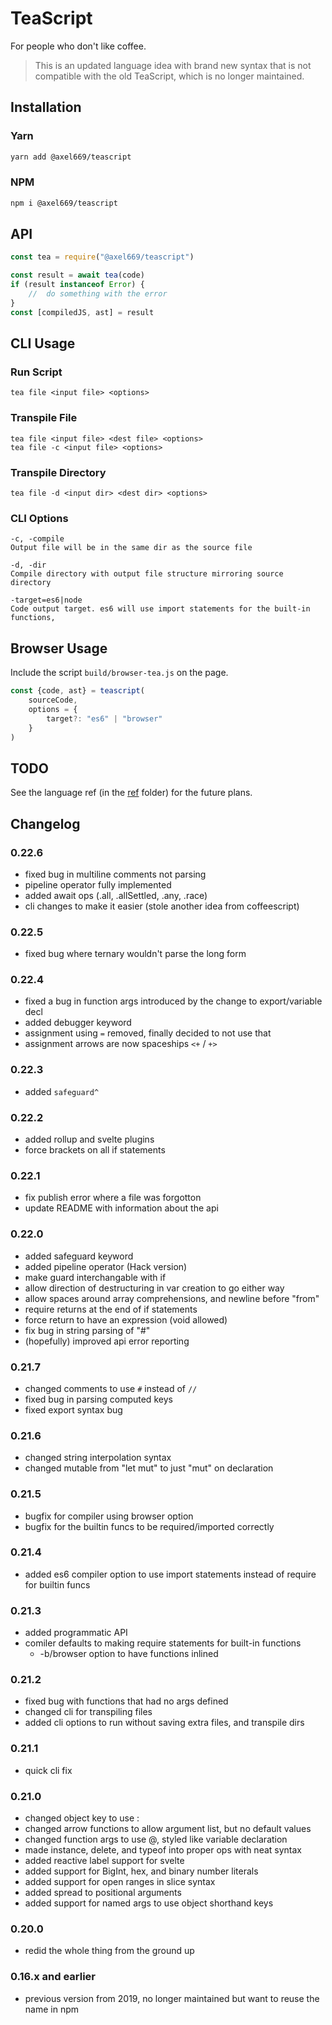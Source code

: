 # TeaScript
For people who don't like coffee.

> This is an updated language idea with brand new syntax that is not compatible
> with the old TeaScript, which is no longer maintained.

## Installation

### Yarn
```bash
yarn add @axel669/teascript
```

### NPM
```bash
npm i @axel669/teascript
```

## API
```javascript
const tea = require("@axel669/teascript")

const result = await tea(code)
if (result instanceof Error) {
    //  do something with the error
}
const [compiledJS, ast] = result
```

## CLI Usage

### Run Script
```
tea file <input file> <options>
```
### Transpile File
```
tea file <input file> <dest file> <options>
tea file -c <input file> <options>
```
### Transpile Directory
```
tea file -d <input dir> <dest dir> <options>
```

### CLI Options
```
-c, -compile
Output file will be in the same dir as the source file

-d, -dir
Compile directory with output file structure mirroring source directory

-target=es6|node
Code output target. es6 will use import statements for the built-in functions,
```

## Browser Usage
Include the script `build/browser-tea.js` on the page.
```javascript
const {code, ast} = teascript(
    sourceCode,
    options = {
        target?: "es6" | "browser"
    }
)
```

## TODO
See the language ref (in the [ref](/ref) folder) for the future plans.

## Changelog

### 0.22.6
+ fixed bug in multiline comments not parsing
+ pipeline operator fully implemented
+ added await ops (.all, .allSettled, .any, .race)
+ cli changes to make it easier (stole another idea from coffeescript)

### 0.22.5
+ fixed bug where ternary wouldn't parse the long form

### 0.22.4
+ fixed a bug in function args introduced by the change to export/variable decl
+ added debugger keyword
+ assignment using `=` removed, finally decided to not use that
+ assignment arrows are now spaceships `<+` / `+>`

### 0.22.3
+ added `safeguard^`

### 0.22.2
+ added rollup and svelte plugins
+ force brackets on all if statements

### 0.22.1
+ fix publish error where a file was forgotton
+ update README with information about the api

### 0.22.0
+ added safeguard keyword
+ added pipeline operator (Hack version)
+ make guard interchangable with if
+ allow direction of destructuring in var creation to go either way
+ allow spaces around array comprehensions, and newline before "from"
+ require returns at the end of if statements
+ force return to have an expression (void allowed)
+ fix bug in string parsing of "#"
+ (hopefully) improved api error reporting

### 0.21.7
+ changed comments to use `#` instead of `//`
+ fixed bug in parsing computed keys
+ fixed export syntax bug

### 0.21.6
+ changed string interpolation syntax
+ changed mutable from "let mut" to just "mut" on declaration

### 0.21.5
+ bugfix for compiler using browser option
+ bugfix for the builtin funcs to be required/imported correctly

### 0.21.4
+ added es6 compiler option to use import statements instead of require for
    builtin funcs

### 0.21.3
+ added programmatic API
+ comiler defaults to making require statements for built-in functions
    + -b/browser option to have functions inlined

### 0.21.2
+ fixed bug with functions that had no args defined
+ changed cli for transpiling files
+ added cli options to run without saving extra files, and transpile dirs

### 0.21.1
+ quick cli fix

### 0.21.0
+ changed object key to use :
+ changed arrow functions to allow argument list, but no default values
+ changed function args to use @, styled like variable declaration
+ made instance, delete, and typeof into proper ops with neat syntax
+ added reactive label support for svelte
+ added support for BigInt, hex, and binary number literals
+ added support for open ranges in slice syntax
+ added spread to positional arguments
+ added support for named args to use object shorthand keys

### 0.20.0
- redid the whole thing from the ground up

### 0.16.x and earlier
- previous version from 2019, no longer maintained but want to reuse the name
    in npm
